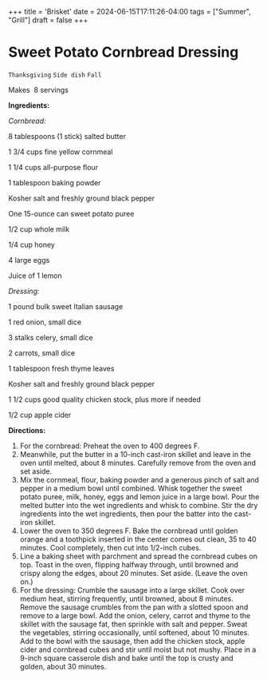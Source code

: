 +++
title = 'Brisket'
date = 2024-06-15T17:11:26-04:00
tags = ["Summer", "Grill"]
draft = false
+++
# Sweet Potato Cornbread Dressing

`Thanksgiving` `Side dish` `Fall`

Makes  8 servings

**Ingredients:**

_Cornbread:_

8 tablespoons (1 stick) salted butter

1 3/4 cups fine yellow cornmeal 

1 1/4 cups all-purpose flour 

1 tablespoon baking powder 

Kosher salt and freshly ground black pepper 

One 15-ounce can sweet potato puree 

1/2 cup whole milk 

1/4 cup honey 

4 large eggs 

Juice of 1 lemon

_Dressing:_

1 pound bulk sweet Italian sausage

1 red onion, small dice 

3 stalks celery, small dice 

2 carrots, small dice 

1 tablespoon fresh thyme leaves 

Kosher salt and freshly ground black pepper 

1 1/2 cups good quality chicken stock, plus more if needed 

1/2 cup apple cider 

**Directions:**

1. For the cornbread: Preheat the oven to 400 degrees F.
2. Meanwhile, put the butter in a 10-inch cast-iron skillet and leave in the oven until melted, about 8 minutes. Carefully remove from the oven and set aside.
3. Mix the cornmeal, flour, baking powder and a generous pinch of salt and pepper in a medium bowl until combined. Whisk together the sweet potato puree, milk, honey, eggs and lemon juice in a large bowl. Pour the melted butter into the wet ingredients and whisk to combine. Stir the dry ingredients into the wet ingredients, then pour the batter into the cast-iron skillet.
4. Lower the oven to 350 degrees F. Bake the cornbread until golden orange and a toothpick inserted in the center comes out clean, 35 to 40 minutes. Cool completely, then cut into 1/2-inch cubes.
5. Line a baking sheet with parchment and spread the cornbread cubes on top. Toast in the oven, flipping halfway through, until browned and crispy along the edges, about 20 minutes. Set aside. (Leave the oven on.)
6. For the dressing: Crumble the sausage into a large skillet. Cook over medium heat, stirring frequently, until browned, about 8 minutes. Remove the sausage crumbles from the pan with a slotted spoon and remove to a large bowl. Add the onion, celery, carrot and thyme to the skillet with the sausage fat, then sprinkle with salt and pepper. Sweat the vegetables, stirring occasionally, until softened, about 10 minutes. Add to the bowl with the sausage, then add the chicken stock, apple cider and cornbread cubes and stir until moist but not mushy. Place in a 9-inch square casserole dish and bake until the top is crusty and golden, about 30 minutes.
